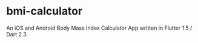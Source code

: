 # bmi-calculator
An iOS and Android Body Mass Index Calculator App written in Flutter 1.5 / Dart 2.3.
